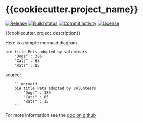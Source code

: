 # {{cookiecutter.project_name}}

[![Release](https://img.shields.io/github/v/release/partsnap/{{cookiecutter.project_name}})](https://img.shields.io/github/v/release/partsnap/{{cookiecutter.project_name}})
[![Build status](https://img.shields.io/github/actions/workflow/status/partsnap/{{cookiecutter.project_name}}/main.yml?branch=main)](https://github.com/partsnap/{{cookiecutter.project_name}}/actions/workflows/main.yml?query=branch%3Amain)
[![Commit activity](https://img.shields.io/github/commit-activity/m/partsnap/{{cookiecutter.project_name}})](https://img.shields.io/github/commit-activity/m/partsnap/{{cookiecutter.project_name}})
[![License](https://img.shields.io/github/license/partsnap/{{cookiecutter.project_name}})](https://img.shields.io/github/license/partsnap/{{cookiecutter.project_name}})

{{cookiecutter.project_description}}

Here is a simple mermaid diagram

```mermaid
pie title Pets adopted by volunteers
    "Dogs" : 386
    "Cats" : 85
    "Rats" : 15
```

source:

````
    ```mermaid
    pie title Pets adopted by volunteers
        "Dogs" : 386
        "Cats" : 85
        "Rats" : 15
    ```
````

For more information see the [doc on github](https://github.com/partsnap/partsnap-cookiecutter-poetry)
